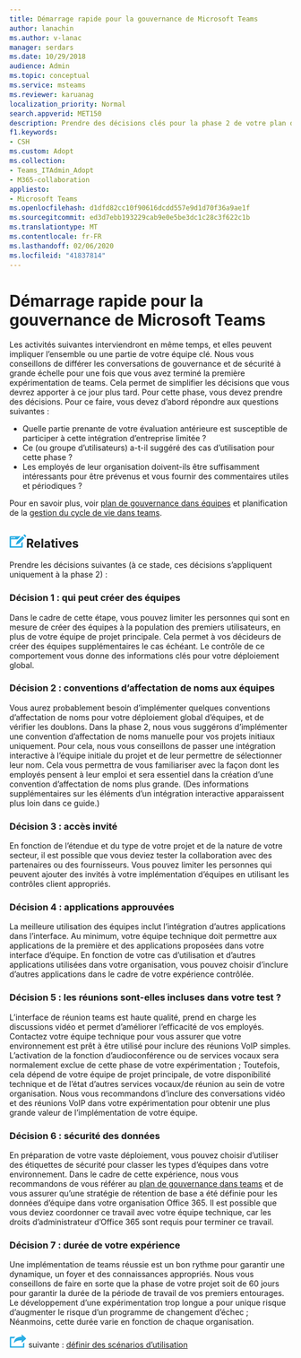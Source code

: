 ```yaml
---
title: Démarrage rapide pour la gouvernance de Microsoft Teams
author: lanachin
ms.author: v-lanac
manager: serdars
ms.date: 10/29/2018
audience: Admin
ms.topic: conceptual
ms.service: msteams
ms.reviewer: karuanag
localization_priority: Normal
search.appverid: MET150
description: Prendre des décisions clés pour la phase 2 de votre plan d’adoption
f1.keywords:
- CSH
ms.custom: Adopt
ms.collection:
- Teams_ITAdmin_Adopt
- M365-collaboration
appliesto:
- Microsoft Teams
ms.openlocfilehash: d1dfd82cc10f90616dcdd557e9d1d70f36a9ae1f
ms.sourcegitcommit: ed3d7ebb193229cab9e0e5be3dc1c28c3f622c1b
ms.translationtype: MT
ms.contentlocale: fr-FR
ms.lasthandoff: 02/06/2020
ms.locfileid: "41837814"
---
```

# <a name="governance-quick-start-for-microsoft-teams"></a>Démarrage rapide pour la gouvernance de Microsoft Teams

Les activités suivantes interviendront en même temps, et elles peuvent impliquer l’ensemble ou une partie de votre équipe clé. Nous vous conseillons de différer les conversations de gouvernance et de sécurité à grande échelle pour une fois que vous avez terminé la première expérimentation de teams. Cela permet de simplifier les décisions que vous devrez apporter à ce jour plus tard. Pour cette phase, vous devez prendre des décisions. Pour ce faire, vous devez d’abord répondre aux questions suivantes :

- Quelle partie prenante de votre évaluation antérieure est susceptible de participer à cette intégration d’entreprise limitée ?
- Ce (ou groupe d’utilisateurs) a-t-il suggéré des cas d’utilisation pour cette phase ?  
- Les employés de leur organisation doivent-ils être suffisamment intéressants pour être prévenus et vous fournir des commentaires utiles et périodiques ? 

Pour en savoir plus, voir [plan de gouvernance dans équipes](plan-teams-governance.md) et planification de la [gestion du cycle de vie dans teams](plan-teams-lifecycle.md).

## <a name="an-icon-representing-a-decision-pointmediateams-adoption-decision-iconpngdecisions"></a>![Icône représentant un point de décision](media/teams-adoption-decision-icon.png)Relatives

Prendre les décisions suivantes (à ce stade, ces décisions s’appliquent uniquement à la phase 2) :

### <a name="decision-1-who-can-create-teams"></a>Décision 1 : qui peut créer des équipes 

Dans le cadre de cette étape, vous pouvez limiter les personnes qui sont en mesure de créer des équipes à la population des premiers utilisateurs, en plus de votre équipe de projet principale. Cela permet à vos décideurs de créer des équipes supplémentaires le cas échéant. Le contrôle de ce comportement vous donne des informations clés pour votre déploiement global.

### <a name="decision-2-teams-naming-conventions"></a>Décision 2 : conventions d’affectation de noms aux équipes 

Vous aurez probablement besoin d’implémenter quelques conventions d’affectation de noms pour votre déploiement global d’équipes, et de vérifier les doublons. Dans la phase 2, nous vous suggérons d’implémenter une convention d’affectation de noms manuelle pour vos projets initiaux uniquement. Pour cela, nous vous conseillons de passer une intégration interactive à l’équipe initiale du projet et de leur permettre de sélectionner leur nom. Cela vous permettra de vous familiariser avec la façon dont les employés pensent à leur emploi et sera essentiel dans la création d’une convention d’affectation de noms plus grande. (Des informations supplémentaires sur les éléments d’un intégration interactive apparaissent plus loin dans ce guide.)

### <a name="decision-3-guest-access"></a>Décision 3 : accès invité

En fonction de l’étendue et du type de votre projet et de la nature de votre secteur, il est possible que vous deviez tester la collaboration avec des partenaires ou des fournisseurs. Vous pouvez limiter les personnes qui peuvent ajouter des invités à votre implémentation d’équipes en utilisant les contrôles client appropriés. 

### <a name="decision-4-approved-apps"></a>Décision 4 : applications approuvées

La meilleure utilisation des équipes inclut l’intégration d’autres applications dans l’interface. Au minimum, votre équipe technique doit permettre aux applications de la première et des applications proposées dans votre interface d’équipe. En fonction de votre cas d’utilisation et d’autres applications utilisées dans votre organisation, vous pouvez choisir d’inclure d’autres applications dans le cadre de votre expérience contrôlée. 

### <a name="decision-5-are-meetings-included-in-your-test"></a>Décision 5 : les réunions sont-elles incluses dans votre test ? 

L’interface de réunion teams est haute qualité, prend en charge les discussions vidéo et permet d’améliorer l’efficacité de vos employés. Contactez votre équipe technique pour vous assurer que votre environnement est prêt à être utilisé pour inclure des réunions VoIP simples. L’activation de la fonction d’audioconférence ou de services vocaux sera normalement exclue de cette phase de votre expérimentation ; Toutefois, cela dépend de votre équipe de projet principale, de votre disponibilité technique et de l’état d’autres services vocaux/de réunion au sein de votre organisation. Nous vous recommandons d’inclure des conversations vidéo et des réunions VoIP dans votre expérimentation pour obtenir une plus grande valeur de l’implémentation de votre équipe. 

### <a name="decision-6--data-security"></a>Décision 6 : sécurité des données

En préparation de votre vaste déploiement, vous pouvez choisir d’utiliser des étiquettes de sécurité pour classer les types d’équipes dans votre environnement. Dans le cadre de cette expérience, nous vous recommandons de vous référer au [plan de gouvernance dans teams](plan-teams-governance.md) et de vous assurer qu’une stratégie de rétention de base a été définie pour les données d’équipe dans votre organisation Office 365. Il est possible que vous deviez coordonner ce travail avec votre équipe technique, car les droits d’administrateur d’Office 365 sont requis pour terminer ce travail.

### <a name="decision-7-length-of-your-experiment"></a>Décision 7 : durée de votre expérience

Une implémentation de teams réussie est un bon rythme pour garantir une dynamique, un foyer et des connaissances appropriés. Nous vous conseillons de faire en sorte que la phase de votre projet soit de 60 jours pour garantir la durée de la période de travail de vos premiers entourages. Le développement d’une expérimentation trop longue a pour unique risque d’augmenter le risque d’un programme de changement d’échec ; Néanmoins, cette durée varie en fonction de chaque organisation.  

![Une icône représentant la prochaine étape](media/teams-adoption-next-icon.png) suivante : [définir des scénarios d’utilisation](teams-adoption-define-usage-scenarios.md)
